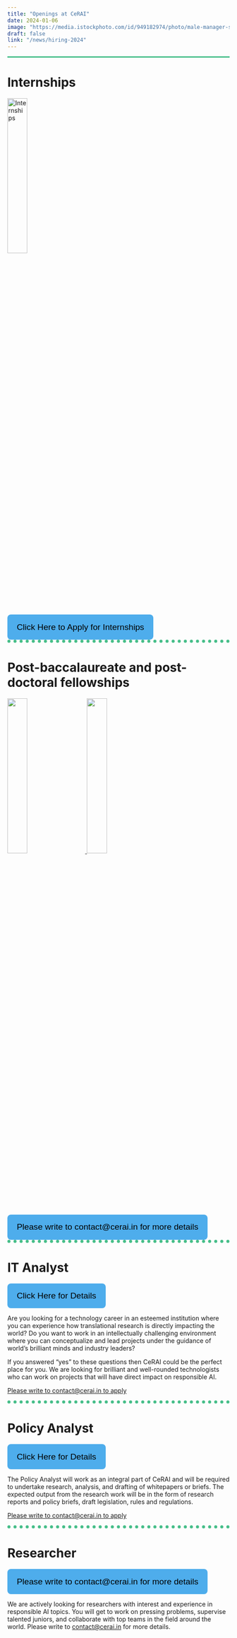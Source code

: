```yaml
---
title: "Openings at CeRAI"
date: 2024-01-06
image: "https://media.istockphoto.com/id/949182974/photo/male-manager-shaking-hands-with-female-applicant.jpg?s=612x612&w=0&k=20&c=QCjfJPKUckGpX9FdZU-8bw2szQuxa2_CPATyCBAazWM="
draft: false
link: "/news/hiring-2024"
---
```


<style>

    .hiring-img {
        width: 30%;
    }
    .button-box
{
  text-align:center;
}

.link-button
{
  padding: .6rem 1.2rem;
  line-height: 2.1rem;
  font-size: 1.2rem;
  color: #000;
  border: 2px solid transparent;
  border-radius: .5rem;
  text-decoration: none;
  transition: all .3s ease-in;
  background-color: #4eadec !important;
}
    .link-button .button_text {
        text-decoration: none; 
        color: black; 
    }

.big-div {
    margin-top: auto;
    }

    .divider {
        width: 100%;
        border-bottom: 0.5em dotted #46be89;
    }
    .first-divider
    {
        width:100%;
        border-bottom: 0.25em solid #46be89;
    }


</style>

<div class="first-divider"></div>

<div class="big-div">
    <h1>Internships</h1>
    <div class="hiring-div">
        <a href="/images/news-and-events/intern24.jpg" target="_blank">
            <img src="/images/news-and-events/intern24.jpg" alt="Internships" class="hiring-img">
        </a>
    </div>
</div>

<div class="big-div">
    <div class="button-box" style="text-align:left;">
        <button class="link-button">
            <a class="button_text" href="https://forms.gle/vqyAssiFFNBn4K1k6" target="_blank">Click Here to Apply for Internships</a>
        </button>
    </div>
</div>
<div class="divider"></div>

<div class="big-div">
    <h1>Post-baccalaureate and post-doctoral fellowships</h1>
    <div class="row">
        <div class="col">
            <a href="/images/news-and-events/postbacc24.jpg" target="_blank">
                <img src="/images/news-and-events/postbacc24.jpg" class="hiring-img" style="margin-right: 5%;">
            </a>
            <a href="/images/news-and-events/postdoc24.jpg" target="_blank">
                <img src="/images/news-and-events/postdoc24.jpg" class="hiring-img">
            </a>
        </div>
    </div>
</div>
<div class="big-div">
    <div class="button-box" style="text-align:left;">
        <button class="link-button">
            <a class="button_text" href="/contact/" target="_blank">Please write to contact@cerai.in for more details</a>
        </button>
    </div>
</div>

<div class="big-div">
</div>


<div class="divider"></div>
<h1>IT Analyst</h1>
<div class="big-div">
    <div class="button-box" style="text-align:left;">
        <button class="link-button">
            <a class="button_text" href="https://docs.google.com/document/d/1I65Z9CCE1vxy6bOCSOxl5oiyhAdS6QFp720S4VA-Kp4/edit" target="_blank">Click Here for Details</a>
        </button>
    </div>
</div>

<div class="big-div">
<p>Are you looking for a technology career in an esteemed institution where you can experience how translational research is directly impacting the world? Do you want to work in an intellectually challenging environment where you can conceptualize and lead projects under the guidance of world’s brilliant minds and industry leaders?

If you answered “yes” to these questions then CeRAI could be the perfect place for you. We are looking for brilliant and well-rounded technologists who can work on projects that will have direct impact on responsible AI.
</p>
<p><a class="button_text" href="/contact/" target="_blank">Please write to contact@cerai.in to apply</a></p>
</div>

<div class="divider"></div>
<h1>Policy Analyst</h1>
<div class="big-div">
    <div class="button-box" style="text-align:left;">
        <button class="link-button">
            <a class="button_text" href="https://docs.google.com/document/d/1QHdraDNHL2ICHOvevHxN_6oAne4fv6PdCgcBe8uxuBQ/edit#heading=h.h6c7zw9jb9ze" target="_blank">Click Here for Details</a>
        </button>
    </div>
</div>

<div class="big-div">
<p>The Policy Analyst will work as an integral part of CeRAI and will be required to undertake research, analysis, and drafting of whitepapers or briefs. The expected output from the research work will be in the form of research reports and policy briefs, draft legislation, rules and regulations.
<p><a class="button_text" href="/contact/" target="_blank">Please write to contact@cerai.in to apply</a></p>
</div>

<div class="divider"></div>
<h1>Researcher</h1>
<div class="big-div">
    <div class="button-box" style="text-align:left;">
        <button class="link-button">
            <a class="button_text" href="/contact/" target="_blank">Please write to contact@cerai.in for more details</a>
        </button>
    </div>
</div>

<div class="big-div">
<p>We are actively looking for researchers with interest and experience in responsible AI topics. You will get to work on pressing problems, supervise talented juniors, and collaborate with top teams in the field around the world. Please write to <a href="/contact/" target="_blank">contact@cerai.in</a> for more details.</p>
</div>